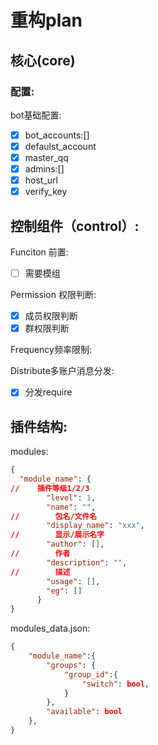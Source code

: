 # 重构plan

## 核心(core)

### 配置:

bot基础配置:

- [x] bot_accounts:[]
- [x] defaulst_account
- [x] master_qq
- [x] admins:[]
- [x] host_url
- [x] verify_key

## 	控制组件（control）:

Funciton	前置:

- [ ] 需要模组

Permission 权限判断:

- [x] 成员权限判断
- [x] 群权限判断

Frequency频率限制:



Distribute多账户消息分发:

- [x] 分发require

## 插件结构:

modules:

```json
{
  "module_name": {
//    插件等级1/2/3
        "level": 1,
        "name": "",
//        包名/文件名
        "display_name": "xxx",
//        显示/展示名字
        "author": [],
//        作者
        "description": "",
//        描述
        "usage": [],
        "eg": []
      }
}
```

modules_data.json:

```json
{
    "module_name":{
        "groups": {
            "group_id":{
            	"switch": bool,
            }
		},
        "available": bool
    },
}
```

